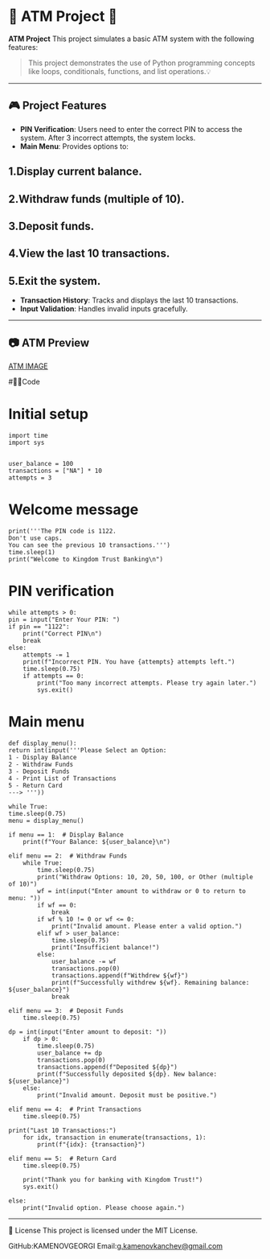# 🏧 ATM Project 🏧

**ATM Project** This project simulates a basic ATM system with the following features:

> This project demonstrates the use of Python programming concepts like loops, conditionals, functions, and list operations.💡


---

## 🎮 Project Features
- **PIN Verification**: Users need to enter the correct PIN to access the system. After 3 incorrect attempts, the system locks.
- **Main Menu**: Provides options to:
## 1.Display current balance.
## 2.Withdraw funds (multiple of 10).
## 3.Deposit funds.
## 4.View the last 10 transactions.
## 5.Exit the system.
- **Transaction History**: Tracks and displays the last 10 transactions.
- **Input Validation**: Handles invalid inputs gracefully.

---



## 📷 ATM Preview
   [ATM IMAGE](Images/ATM_PIC.jpg)

#👨‍💻Code
# Initial setup
    import time
    import sys


    user_balance = 100
    transactions = ["NA"] * 10
    attempts = 3

# Welcome message
    print('''The PIN code is 1122.
    Don't use caps.
    You can see the previous 10 transactions.''')
    time.sleep(1)
    print("Welcome to Kingdom Trust Banking\n")

# PIN verification
    while attempts > 0:
    pin = input("Enter Your PIN: ")
    if pin == "1122":
        print("Correct PIN\n")
        break
    else:
        attempts -= 1
        print(f"Incorrect PIN. You have {attempts} attempts left.")
        time.sleep(0.75)
        if attempts == 0:
            print("Too many incorrect attempts. Please try again later.")
            sys.exit()

 # Main menu
    def display_menu():
    return int(input('''Please Select an Option:
    1 - Display Balance
    2 - Withdraw Funds
    3 - Deposit Funds
    4 - Print List of Transactions
    5 - Return Card
    ---> '''))

    while True:
    time.sleep(0.75)
    menu = display_menu()

    if menu == 1:  # Display Balance
        print(f"Your Balance: ${user_balance}\n")

    elif menu == 2:  # Withdraw Funds
        while True:
            time.sleep(0.75)
            print("Withdraw Options: 10, 20, 50, 100, or Other (multiple of 10)")
            wf = int(input("Enter amount to withdraw or 0 to return to menu: "))
            if wf == 0:
                break
            if wf % 10 != 0 or wf <= 0:
                print("Invalid amount. Please enter a valid option.")
            elif wf > user_balance:
                time.sleep(0.75)
                print("Insufficient balance!")
            else:
                user_balance -= wf
                transactions.pop(0)
                transactions.append(f"Withdrew ${wf}")
                print(f"Successfully withdrew ${wf}. Remaining balance: ${user_balance}")
                break

    elif menu == 3:  # Deposit Funds
        time.sleep(0.75)

    dp = int(input("Enter amount to deposit: "))
        if dp > 0:
            time.sleep(0.75)
            user_balance += dp
            transactions.pop(0)
            transactions.append(f"Deposited ${dp}")
            print(f"Successfully deposited ${dp}. New balance: ${user_balance}")
        else:
            print("Invalid amount. Deposit must be positive.")

    elif menu == 4:  # Print Transactions
        time.sleep(0.75)

    print("Last 10 Transactions:")
        for idx, transaction in enumerate(transactions, 1):
            print(f"{idx}: {transaction}")

    elif menu == 5:  # Return Card
        time.sleep(0.75)

        print("Thank you for banking with Kingdom Trust!")
        sys.exit()

    else:
        print("Invalid option. Please choose again.")

---
📜 License
This project is licensed under the MIT License.

GitHub:KAMENOVGEORGI
Email:g.kamenovkanchev@gmail.com

